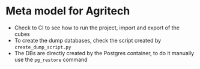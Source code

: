﻿# Meta model for Agritech

- Check to CI to see how to run the project, import and export of the cubes
- To create the dump databases, check the script created by `create_dump_script.py`
- The DBs are directly created by the Postgres container, to do it manually use the `pg_restore` command


